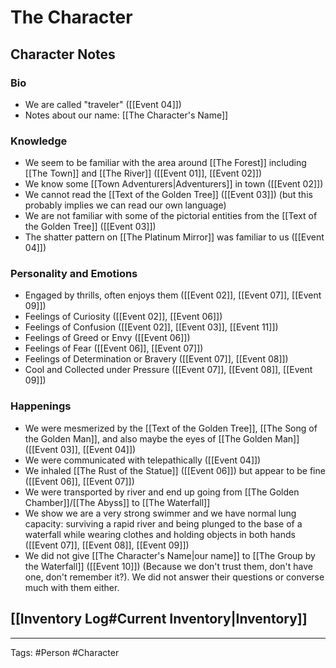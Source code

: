 # The Character

## Character Notes
### Bio

- We are called "traveler" ([[Event 04]])
- Notes about our name: [[The Character's Name]]

### Knowledge

- We seem to be familiar with the area around [[The Forest]] including [[The Town]] and [[The River]] ([[Event 01]], [[Event 02]])
- We know some [[Town Adventurers|Adventurers]] in town ([[Event 02]])
- We cannot read the [[Text of the Golden Tree]] ([[Event 03]]) (but this probably implies we can read our own language)
- We are not familiar with some of the pictorial entities from the [[Text of the Golden Tree]] ([[Event 03]])
- The shatter pattern on [[The Platinum Mirror]] was familiar to us ([[Event 04]])

### Personality and Emotions

- Engaged by thrills, often enjoys them ([[Event 02]], [[Event 07]], [[Event 09]])
- Feelings of Curiosity ([[Event 02]], [[Event 06]])
- Feelings of Confusion ([[Event 02]], [[Event 03]], [[Event 11]])
- Feelings of Greed or Envy ([[Event 06]])
- Feelings of Fear ([[Event 06]], [[Event 07]])
- Feelings of Determination or Bravery ([[Event 07]], [[Event 08]])
- Cool and Collected under Pressure ([[Event 07]], [[Event 08]], [[Event 09]])

### Happenings

- We were mesmerized by the [[Text of the Golden Tree]], [[The Song of the Golden Man]], and also maybe the eyes of [[The Golden Man]] ([[Event 03]], [[Event 04]])
- We were communicated with telepathically ([[Event 04]])
- We inhaled [[The Rust of the Statue]] ([[Event 06]]) but appear to be fine ([[Event 06]], [[Event 07]])
- We were transported by river and end up going from [[The Golden Chamber]]/[[The Abyss]] to [[The Waterfall]] 
- We show we are a very strong swimmer and we have normal lung capacity: surviving a rapid river and being plunged to the base of a waterfall while wearing clothes and holding objects in both hands ([[Event 07]], [[Event 08]], [[Event 09]])
- We did not give [[The Character's Name|our name]] to [[The Group by the Waterfall]] ([[Event 10]]) (Because we don't trust them, don't have one, don't remember it?). We did not answer their questions or converse much with them either.

## [[Inventory Log#Current Inventory|Inventory]]

---
Tags: #Person #Character 